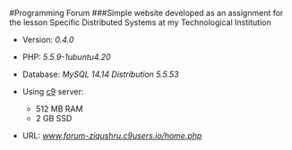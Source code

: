 #Programming Forum
###Simple website developed as an assignment for the lesson Specific Distributed Systems at my Technological Institution

* Version: _0.4.0_

* PHP: _5.5.9-1ubuntu4.20_

* Database: _MySQL 14.14 Distribution 5.5.53_

* Using [c9](https://c9.io) server:
    * 512 MB RAM
    * 2   GB SSD

* URL: _www.forum-ziqushru.c9users.io/home.php_